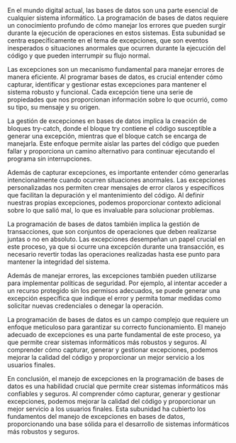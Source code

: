 En el mundo digital actual, las bases de datos son una parte esencial de cualquier sistema informático. La programación de bases de datos requiere un conocimiento profundo de cómo manejar los errores que pueden surgir durante la ejecución de operaciones en estos sistemas. Esta subunidad se centra específicamente en el tema de excepciones, que son eventos inesperados o situaciones anormales que ocurren durante la ejecución del código y que pueden interrumpir su flujo normal.

Las excepciones son un mecanismo fundamental para manejar errores de manera eficiente. Al programar bases de datos, es crucial entender cómo capturar, identificar y gestionar estas excepciones para mantener el sistema robusto y funcional. Cada excepción tiene una serie de propiedades que nos proporcionan información sobre lo que ocurrió, como su tipo, su mensaje y su origen.

La gestión de excepciones en bases de datos implica la creación de bloques try-catch, donde el bloque try contiene el código susceptible a generar una excepción, mientras que el bloque catch se encarga de manejarla. Este enfoque permite aislar las partes del código que pueden fallar y proporciona un camino alternativo para continuar ejecutando el programa sin interrupciones.

Además de capturar excepciones, es importante entender cómo generarlas intencionalmente cuando ocurren situaciones anormales. Las excepciones personalizadas nos permiten crear mensajes de error claros y específicos que facilitan la depuración y el mantenimiento del código. Al definir nuestras propias excepciones, podemos proporcionar contexto adicional sobre lo que salió mal, lo que es invaluable para solucionar problemas.

La programación de bases de datos también implica la gestión de transacciones, que son conjuntos de operaciones que deben realizarse juntas o no en absoluto. Las excepciones desempeñan un papel crucial en este proceso, ya que si ocurre una excepción durante una transacción, es necesario revertir todas las operaciones realizadas hasta ese punto para mantener la integridad del sistema.

Además de manejar errores, las excepciones también pueden utilizarse para implementar políticas de seguridad. Por ejemplo, al intentar acceder a un recurso protegido sin los permisos adecuados, se puede generar una excepción específica que indique el error y permita tomar medidas como solicitar nuevas credenciales o denegar la operación.

La programación de bases de datos es un campo complejo que requiere un enfoque meticuloso para garantizar su correcto funcionamiento. El manejo adecuado de excepciones es una parte fundamental de este proceso, ya que permite crear sistemas informáticos más robustos y seguros. Al comprender cómo capturar, generar y gestionar excepciones, podemos mejorar la calidad del código y proporcionar un mejor servicio a los usuarios finales.

En conclusión, el manejo de excepciones en la programación de bases de datos es una habilidad crucial que permite crear sistemas informáticos más confiables y seguros. Al comprender cómo capturar, generar y gestionar excepciones, podemos mejorar la calidad del código y proporcionar un mejor servicio a los usuarios finales. Esta subunidad ha cubierto los fundamentos del manejo de excepciones en bases de datos, proporcionando una base sólida para el desarrollo de sistemas informáticos más robustos y seguros.
